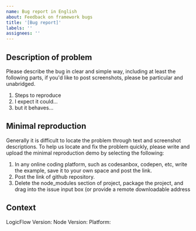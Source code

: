 ```yaml
---
name: Bug report in English
about: Feedback on framework bugs
title: '[Bug report]'
labels: ''
assignees: ''
---
```


## Description of problem

Please describe the bug in clear and simple way, including at least the following parts, if you'd like to post screenshots, please be particular and unabridged.

1. Steps to reproduce
2. I expect it could...
3. but it behaves...

## Minimal reproduction

Generally it is difficult to locate the problem through text and screenshot descriptions. To help us locate and fix the problem quickly, please write and upload the minimal reproduction demo by selecting the following:

1. In any online coding platform, such as codesanbox, codepen, etc, write the example, save it to your own space and post the link.
2. Post the link of github repository.
3. Delete the node_modules section of project, package the project, and drag into the issue input box (or provide a remote downloadable address

## Context

LogicFlow Version:
Node Version:
Platform:
